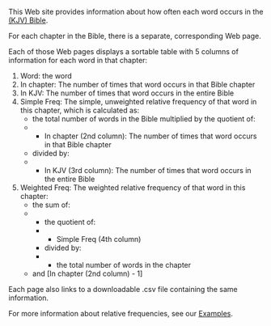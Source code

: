<p>
	This Web site provides information about how often each word occurs in the <a href="https://ebible.org/Scriptures/eng-kjv_readaloud.zip">(KJV) Bible<a>.
</p>
<p>
	For each chapter in the Bible, there is a separate, corresponding Web page.
</p>
<p>
	Each of those Web pages displays a sortable table with 5 columns of information for each word in that chapter:
	<ol>
		<li>Word: the word</li>
		<li>In chapter: The number of times that word occurs in that Bible chapter</li>
		<li>In KJV: The number of times that word occurs in the entire Bible</li>
		<li>Simple Freq: The simple, unweighted relative frequency of that word in this chapter, which is calculated as:<br>
			<ul>
				<li>the total number of words in the Bible multiplied by the quotient of:</li>
				<li><ul>
					<li>In chapter (2nd column): The number of times that word occurs in that Bible chapter</li>
				</ul></li>
				<li>divided by:</li>
				<li><ul>
					<li>In KJV (3rd column): The number of times that word occurs in the entire Bible</li>
				</ul></li>
			</ul>
		</li>
		<li>Weighted Freq: The weighted relative frequency of that word in this chapter:<br>
			<ul>
				<li>the sum of:</li>
				<li><ul>
					<li>the quotient of:</li>
					<li><ul><li>Simple Freq (4th column)</li></ul></li>
					<li>divided by:</li>
					<li><ul><li>the total number of words in the chapter</li></ul></li>
				</ul></li>
				<li>and [In chapter (2nd column) - 1]
			</ul>
		</li>
	</ol>
</p>
<p>
	Each page also links to a downloadable .csv file containing the same information.
</p>

For more information about relative frequencies, see our [Examples](examples.md). 
